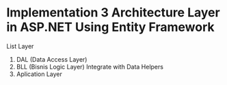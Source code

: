 # Implementation 3 Architecture Layer in ASP.NET Using Entity Framework
List Layer
<ol>
<li>DAL (Data Access Layer)</li>
<li>BLL (Bisnis Logic Layer) Integrate with Data Helpers</li>
<li>Aplication Layer</li>
</ol>
